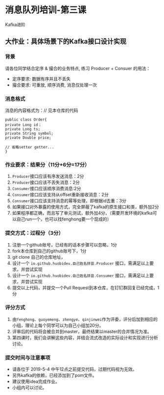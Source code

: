 # 消息队列培训-第三课

Kafka进阶

## 大作业：具体场景下的Kafka接口设计实现

### 背景
请各位同学结合定序 & 撮合的业务特点, 练习 Producer + Consuer 的用法：
- 定序要求: 数据有序并且不丢失
- 撮合要求: 可重放, 顺序消费, 消息仅处理一次

### 消息格式
消息的内容格式为：// 见本仓库的代码
```
public class Order{
private Long id；
private Long ts;
private String symbol;
private Double price;

// 省略setter getter...
}
```

### 作业要求：结果分（11分+6分=17分）
1. `Producer`接口应该有序发送消息：2分
2. `Producer`接口应该不丢失消息：2分
3. `Consumer`接口应该顺序消费消息:2分
4. `Consumer`接口应该支持从offset重新接收消息：2分
5. `Consumer`接口应该支持消息的幂等处理，即根据id去重：3分
6. 如果接口对外暴露的使用方式，完全屏蔽了kafka的原生接口和类，额外加2分
7. 如果程序都正确，而且写了单元测试，额外加4分，（需要开发环境的kafka可以自己run一个，也可以找fenghong要一个现成的）

### 提交方式：过程分（3分）
1. 注册一个github账号，已经有的话本步骤可以忽略，1分
2. fork本仓库到自己的github账号下，1分
3. git clone 自己的仓库地址，
4. 设计一个 `io.github.huobidev.自己姓名拼音.Producer` 接口，需满足以上要求，并尝试实现
5. 设计一个 `io.github.huobidev.自己姓名拼音.Consumer` 接口，需满足以上要求，并尝试实现
6. 提交以上代码，并提交一个Pull Request到本仓库，在钉钉群回复已经完成，1分

### 评分方式
1. 由`fenghong`、`guoyemeng`、`zhengye`、`qinjinwei`作为评委，评分后加到相应的小组，理论上每个同学可以为自己小组加20分。
2. 评审后的代码将会被合并到master，最终结果以master的合并情况为准。
3. 第四课时，我们会讲解这些内容，并结合流式改造的实际设计和实现进行分析讨论。

### 提交时间与注意事项
- 请各位于 2019-5-4 中午12点之前提交代码，过期代码视为无效。
- 另外kafka的依赖，已经添加到了pom文件。
- 建议使用idea完成作业。
- 小组内可以讨论。

